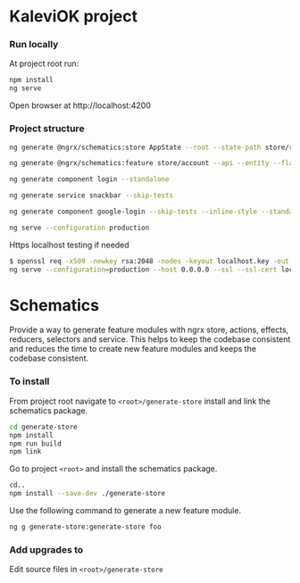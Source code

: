 # KaleviOK project
### Run locally
At project root run:
````bash
npm install
ng serve
````
Open browser at http://localhost:4200

### Project structure
```bash
ng generate @ngrx/schematics:store AppState --root --state-path store/root --minimal --skip-tests --defaults
```

```bash
ng generate @ngrx/schematics:feature store/account --api --entity --flat false --skip-tests --defaults
```

```bash
ng generate component login --standalone
```

```bash
ng generate service snackbar --skip-tests
```

```bash
ng generate component google-login --skip-tests --inline-style --standalone
```

```bash
ng serve --configuration production
```

Https localhost testing if needed

```bash
$ openssl req -x509 -newkey rsa:2048 -nodes -keyout localhost.key -out localhost.crt -days 9999 -subj "//CN=localhost"
ng serve --configuration=production --host 0.0.0.0 --ssl --ssl-cert localhost.crt --ssl-key localhost.key
```

# Schematics

Provide a way to generate feature modules with ngrx store, actions, effects, reducers, selectors and service. This helps to keep the codebase consistent and reduces the time to create new feature modules and keeps the codebase consistent.

### To install

From project root navigate to `<root>/generate-store` install and link the schematics package.

```bash
cd generate-store
npm install
npm run build
npm link
```

Go to project `<root>` and install the schematics package.

```bash
cd..
npm install --save-dev ./generate-store
```

Use the following command to generate a new feature module.

```bash
ng g generate-store:generate-store foo
```

### Add upgrades to

Edit source files in `<root>/generate-store`
